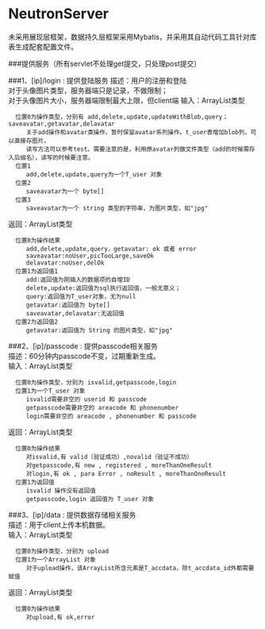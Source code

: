 NeutronServer
==========================================
未采用展现层框架，数据持久层框架采用Mybatis，并采用其自动代码工具针对库表生成配套配置文件。</p>

###提供服务（所有servlet不处理get提交，只处理post提交）

###1、[ip]/login : 提供登陆服务
   描述：用户的注册和登陆    
         对于头像图片类型，服务器端只是记录，不做限制；   
         对于头像图片大小，服务器端限制最大上限，但client端
   输入：ArrayList类型   
   
      位置0为操作类型，分别有 add,delete,update,updateWithBlob,query；saveavatar,getavatar,delavatar  
         关于add操作和avatar类操作，暂时保留avatar系列操作。t_user表增加blob列，可以直接存图片，
         读写方法可以参考test。需要注意的是，利用原avatar列做文件类型（add的时候需存入后缀名），读写的时候要注意。     
      位置1
         add,delete,update,query为一个T_user 对象
      位置2
         saveavatar为一个 byte[]
      位置3
         saveavatar为一个 string 类型的字符串，为图片类型，如"jpg"
         
   返回：ArrayList类型   
   
      位置0为操作结果
         add,delete,update,query，getavatar: ok 或者 error
         saveavatar:noUser,picTooLarge,saveOk
         delavatar:noUser,delOk   
      位置1为返回值1 
         add:返回值为刚插入的数据项的自增ID   
         delete,update:返回值为sql执行返回值，一般无意义；   
         query:返回值为T_user对象，无为null   
         getavatar:返回值为 byte[]
         saveavatar,delavatar:无返回值
      位置2为返回值2         
         getavatar:返回值为 String 的图片类型，如"jpg"

###2、[ip]/passcode : 提供passcode相关服务   
   描述：60分钟内passcode不变，过期重新生成。   
   输入：ArrayList类型   
   
      位置0为操作类型，分别为 isvalid,getpasscode,login   
      位置1为一个T_user 对象   
         isvalid需要非空的 userid 和 passcode
         getpasscode需要非空的 areacode 和 phonenumber
         login需要非空的 areacode , phonenumber 和 passcode
      
   返回：ArrayList类型   
   
      位置0为操作结果
         对isvalid,有 valid（验证成功）,novalid（验证不成功）
         对getpasscode,有 new , registered , moreThanOneResult
         对login,有 ok , para Error , noResult , moreThanOneResult
      位置1为返回值   
         isvalid 操作没有返回值
         getpasscode,login 返回值为 T_user 对象   
         
         
###3、[ip]/data : 提供数据存储相关服务   
   描述：用于client上传本机数据。   
   输入：ArrayList类型   
   
      位置0为操作类型，分别为 upload
      位置1为一个ArrayList 对象   
         对于upload操作，该ArrayList所含元素是T_accdata，除t_accdata_id外都需要赋值
      
   返回：ArrayList类型   
   
      位置0为操作结果
         对upload,有 ok,error
